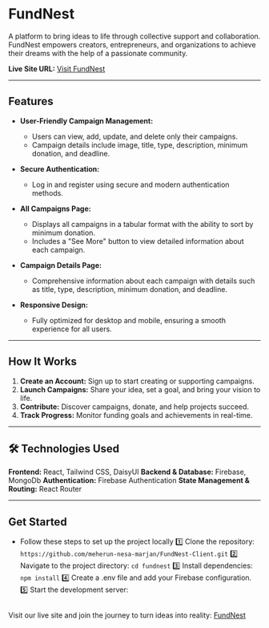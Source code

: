 # FundNest  

A platform to bring ideas to life through collective support and collaboration. FundNest empowers creators, entrepreneurs, and organizations to achieve their dreams with the help of a passionate community.  

**Live Site URL:** [Visit FundNest](https://my-new-assingment-10.web.app/)  

---

## Features  

- **User-Friendly Campaign Management:**  
   - Users can view, add, update, and delete only their campaigns.  
   - Campaign details include image, title, type, description, minimum donation, and deadline.  

- **Secure Authentication:**  
   - Log in and register using secure and modern authentication methods.  

- **All Campaigns Page:**  
   - Displays all campaigns in a tabular format with the ability to sort by minimum donation.  
   - Includes a "See More" button to view detailed information about each campaign.  

- **Campaign Details Page:**  
   - Comprehensive information about each campaign with details such as title, type, description, minimum donation, and deadline.  

- **Responsive Design:**  
   - Fully optimized for desktop and mobile, ensuring a smooth experience for all users.  

---

## How It Works  

1. **Create an Account:** Sign up to start creating or supporting campaigns.  
2. **Launch Campaigns:** Share your idea, set a goal, and bring your vision to life.  
3. **Contribute:** Discover campaigns, donate, and help projects succeed.  
4. **Track Progress:** Monitor funding goals and achievements in real-time.  

---
## 🛠️ Technologies Used
**Frontend:** React, Tailwind CSS, DaisyUI
**Backend & Database:** Firebase, MongoDb
**Authentication:** Firebase Authentication
**State Management & Routing:** React Router

---
## Get Started  
- Follow these steps to set up the project locally
1️⃣ Clone the repository:
```https://github.com/meherun-nesa-marjan/FundNest-Client.git```
2️⃣ Navigate to the project directory:
```cd fundnest```
3️⃣ Install dependencies:
```npm install```
4️⃣ Create a .env file and add your Firebase configuration.
5️⃣ Start the development server:
```npm run dev
```


Visit our live site and join the journey to turn ideas into reality: [FundNest](https://my-new-assingment-10.web.app/)  
